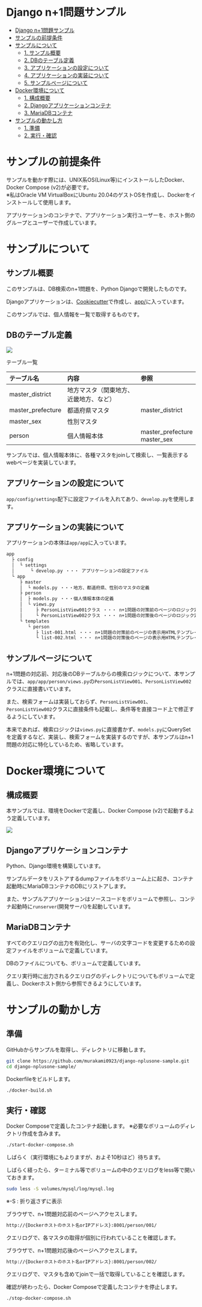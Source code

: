 # Django n+1問題サンプル

<!-- TOC -->

- [Django n+1問題サンプル](#django-n1%E5%95%8F%E9%A1%8C%E3%82%B5%E3%83%B3%E3%83%97%E3%83%AB)
- [サンプルの前提条件](#%E3%82%B5%E3%83%B3%E3%83%97%E3%83%AB%E3%81%AE%E5%89%8D%E6%8F%90%E6%9D%A1%E4%BB%B6)
- [サンプルについて](#%E3%82%B5%E3%83%B3%E3%83%97%E3%83%AB%E3%81%AB%E3%81%A4%E3%81%84%E3%81%A6)
    - [1. サンプル概要](#1-%E3%82%B5%E3%83%B3%E3%83%97%E3%83%AB%E6%A6%82%E8%A6%81)
    - [2. DBのテーブル定義](#2-db%E3%81%AE%E3%83%86%E3%83%BC%E3%83%96%E3%83%AB%E5%AE%9A%E7%BE%A9)
    - [3. アプリケーションの設定について](#3-%E3%82%A2%E3%83%97%E3%83%AA%E3%82%B1%E3%83%BC%E3%82%B7%E3%83%A7%E3%83%B3%E3%81%AE%E8%A8%AD%E5%AE%9A%E3%81%AB%E3%81%A4%E3%81%84%E3%81%A6)
    - [4. アプリケーションの実装について](#4-%E3%82%A2%E3%83%97%E3%83%AA%E3%82%B1%E3%83%BC%E3%82%B7%E3%83%A7%E3%83%B3%E3%81%AE%E5%AE%9F%E8%A3%85%E3%81%AB%E3%81%A4%E3%81%84%E3%81%A6)
    - [5. サンプルページについて](#5-%E3%82%B5%E3%83%B3%E3%83%97%E3%83%AB%E3%83%9A%E3%83%BC%E3%82%B8%E3%81%AB%E3%81%A4%E3%81%84%E3%81%A6)
- [Docker環境について](#docker%E7%92%B0%E5%A2%83%E3%81%AB%E3%81%A4%E3%81%84%E3%81%A6)
    - [1. 構成概要](#1-%E6%A7%8B%E6%88%90%E6%A6%82%E8%A6%81)
    - [2. Djangoアプリケーションコンテナ](#2-django%E3%82%A2%E3%83%97%E3%83%AA%E3%82%B1%E3%83%BC%E3%82%B7%E3%83%A7%E3%83%B3%E3%82%B3%E3%83%B3%E3%83%86%E3%83%8A)
    - [3. MariaDBコンテナ](#3-mariadb%E3%82%B3%E3%83%B3%E3%83%86%E3%83%8A)
- [サンプルの動かし方](#%E3%82%B5%E3%83%B3%E3%83%97%E3%83%AB%E3%81%AE%E5%8B%95%E3%81%8B%E3%81%97%E6%96%B9)
    - [1. 準備](#1-%E6%BA%96%E5%82%99)
    - [2. 実行・確認](#2-%E5%AE%9F%E8%A1%8C%E3%83%BB%E7%A2%BA%E8%AA%8D)

<!-- /TOC -->

# サンプルの前提条件

サンプルを動かす際には、UNIX系OS(Linux等)にインストールしたDocker、Docker Compose (v2)が必要です。<br>※私はOracle VM VirtualBoxにUbuntu 20.04のゲストOSを作成し、Dockerをインストールして使用します。

アプリケーションのコンテナで、アプリケーション実行ユーザーを、ホスト側のグループとユーザーで作成しています。


# サンプルについて
## サンプル概要

このサンプルは、DB検索のn+1問題を、Python Djangoで開発したものです。

Djangoアプリケーションは、[Cookiecutter](https://cookiecutter-django.readthedocs.io/en/latest/)で作成し、[app/](app/)に入っています。

このサンプルでは、個人情報を一覧で取得するものです。

## DBのテーブル定義

![](img/demo-er.svg)

テーブル一覧

| テーブル名 | 内容 | 参照 |
| :- | :- | :-|
| master_district | 地方マスタ（関東地方、近畿地方、など） |  |
| master_prefecture | 都道府県マスタ | master_district |
| master_sex | 性別マスタ |  |
| person | 個人情報本体 | master_prefecture<br>master_sex |

サンプルでは、個人情報本体に、各種マスタをjoinして検索し、一覧表示するwebページを実装しています。

## アプリケーションの設定について

`app/config/settings`配下に設定ファイルを入れてあり、`develop.py`を使用します。

## アプリケーションの実装について

アプリケーションの本体は`app/app`に入っています。

```txt
app
  ├ config
  │  └ settings
  │      └ develop.py ・・・ アプリケーションの設定ファイル
  └ app
     ├ master
     │  └ models.py ・・・地方、都道府県、性別のマスタの定義
     ├ person 
     │  ├ models.py ・・・個人情報本体の定義
     │  └ views.py
     │     ├ PersonListView001クラス ・・・ n+1問題の対策前のページのロジック定義（modelsでDB検索）
     │     └ PersonListView002クラス ・・・ n+1問題の対策後のページのロジック定義（modelsでDB検索）
     └ templates
        └ person
           ├ list-001.html ・・・ n+1問題の対策前のページの表示用HTMLテンプレート
           └ list-002.html ・・・ n+1問題の対策後のページの表示用HTMLテンプレート
```

## サンプルページについて

n+1問題の対応前、対応後のDBテーブルからの検索ロジックについて、本サンプルでは、`app/app/person/views.py`の`PersonListView001`、`PersonListView002`クラスに直接書いています。

また、検索フォームは実装しておらず、`PersonListView001`、`PersonListView002`クラスに直接条件も記載し、条件等を直接コード上で修正するようにしています。

本来であれば、検索ロジックは`views.py`に直接書かず、`models.py`にQuerySetを定義するなど、実装し、検索フォームを実装するのですが、本サンプルはn+1問題の対応に特化しているため、省略しています。

# Docker環境について
## 構成概要
本サンプルでは、環境をDockerで定義し、Docker Compose (v2)で起動するよう定義しています。

![](./img/demo-docker-environment.svg)

## Djangoアプリケーションコンテナ

Python、Django環境を構築しています。

サンプルデータをリストアするdumpファイルをボリューム上に起き、コンテナ起動時にMariaDBコンテナのDBにリストアします。

また、サンプルアプリケーションはソースコードをボリュームで参照し、コンテナ起動時に`runserver`(開発サーバ)を起動しています。

## MariaDBコンテナ

すべてのクエリログの出力を有効化し、サーバの文字コードを変更するための設定ファイルをボリュームで定義しています。

DBのファイルについても、ボリュームで定義しています。

クエリ実行時に出力されるクエリログのディレクトリについてもボリュームで定義し、Dockerホスト側から参照できるようにしています。

# サンプルの動かし方
## 準備

GitHubからサンプルを取得し、ディレクトリに移動します。

```bash
git clone https://github.com/murakami0923/django-nplusone-sample.git
cd django-nplusone-sample/
```

Dockerfileをビルドします。

```bash
./docker-build.sh
```

## 実行・確認

Docker Composeで定義したコンテナ起動します。
※必要なボリュームのディレクトリ作成を含みます。

```bash
./start-docker-compose.sh
```

しばらく（実行環境にもよりますが、およそ10秒ほど）待ちます。

しばらく経ったら、ターミナル等でボリュームの中のクエリログをless等で開いておきます。

```bash
sudo less -S volumes/mysql/log/mysql.log
```

※-S : 折り返さずに表示

ブラウザで、n+1問題対応前のページへアクセスします。

```txt
http://{Dockerホストのホスト名orIPアドレス}:8001/person/001/
```

クエリログで、各マスタの取得が個別に行われていることを確認します。

ブラウザで、n+1問題対応後のページへアクセスします。

```txt
http://{Dockerホストのホスト名orIPアドレス}:8001/person/002/
```

クエリログで、マスタも含めてjoinで一括で取得していることを確認します。

確認が終わったら、Docker Composeで定義したコンテナを停止します。

```bash
./stop-docker-compose.sh
```



